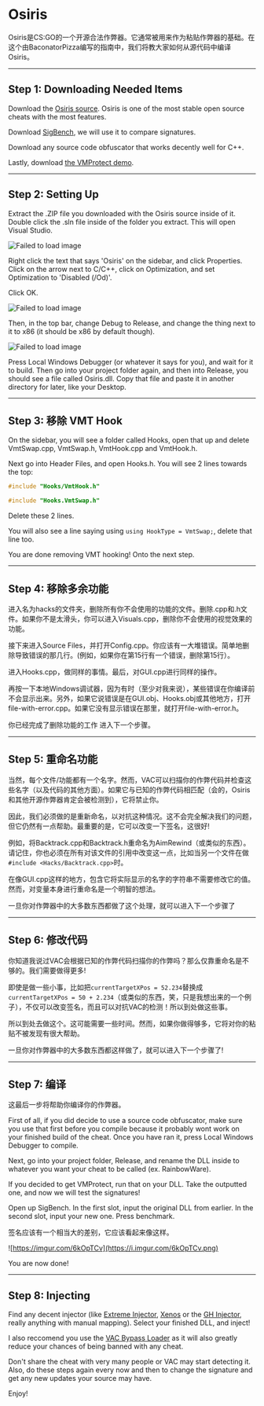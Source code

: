 # Osiris

Osiris是CS:GO的一个开源合法作弊器。它通常被用来作为粘贴作弊器的基础。在这个由BaconatorPizza编写的指南中，我们将教大家如何从源代码中编译Osiris。

***

## Step 1: Downloading Needed Items

Download the [Osiris source](https://github.com/danielkrupinski/Osiris). Osiris is one of the most stable open source cheats with the most features.

Download [SigBench](https://www.unknowncheats.me/forum/anti-cheat-bypass/167449-sigbench-test-binary-signature-scans.html), we will use it to compare signatures.

Download any source code obfuscator that works decently well for C++.

Lastly, download [the VMProtect demo](https://vmpsoft.com/purchase/buy-online/).

***

## Step 2: Setting Up

Extract the .ZIP file you downloaded with the Osiris source inside of it. Double click the .sln file inside of the folder you extract. This will open Visual Studio.

![Failed to load image](https://preview.redd.it/1ec9jyqmthi51.png?width=658&format=png&auto=webp&s=6f354cdbff8ddc923a9bea990ad43305fa0feeb4)

Right click the text that says 'Osiris' on the sidebar, and click Properties. Click on the arrow next to C/C++, click on Optimization, and set Optimization to 'Disabled (/Od)'.

Click OK.

![Failed to load image](https://preview.redd.it/7uc4dzumr8y31.png?width=846&format=png&auto=webp&s=a98d79a9cdd273c142cfe4c6101f10ab63119835)

Then, in the top bar, change Debug to Release, and change the thing next to it to x86 (it should be x86 by default though).

![Failed to load image](https://preview.redd.it/pyn1lr6yuhi51.png?width=320&format=png&auto=webp&s=627d3c4b81f3390e18a3457039f18872eec24e93)

Press Local Windows Debugger (or whatever it says for you), and wait for it to build. Then go into your project folder again, and then into Release, you should see a file called Osiris.dll. Copy that file and paste it in another directory for later, like your Desktop.

***

## Step 3: 移除 VMT Hook

On the sidebar, you will see a folder called Hooks, open that up and delete VmtSwap.cpp, VmtSwap.h, VmtHook.cpp and VmtHook.h.

Next go into Header Files, and open Hooks.h. You will see 2 lines towards the top:

```cpp
#include "Hooks/VmtHook.h"

#include "Hooks.VmtSwap.h"
```

Delete these 2 lines.

You will also see a line saying using `using HookType = VmtSwap;`, delete that line too.

You are done removing VMT hooking! Onto the next step.

***

## Step 4: 移除多余功能

进入名为hacks的文件夹，删除所有你不会使用的功能的文件。删除.cpp和.h文件。如果你不是太滑头，你可以进入Visuals.cpp，删除你不会使用的视觉效果的功能。

接下来进入Source Files，并打开Config.cpp。你应该有一大堆错误。简单地删除导致错误的那几行。(例如，如果你在第15行有一个错误，删除第15行）。

进入Hooks.cpp，做同样的事情。最后，对GUI.cpp进行同样的操作。

再按一下本地Windows调试器，因为有时（至少对我来说），某些错误在你编译前不会显示出来。另外，如果它说错误是在GUI.obj、Hooks.obj或其他地方，打开file-with-error.cpp。如果它没有显示错误在那里，就打开file-with-error.h。

你已经完成了删除功能的工作 进入下一个步骤。

***

## Step 5: 重命名功能

当然，每个文件/功能都有一个名字。然而，VAC可以扫描你的作弊代码并检查这些名字（以及代码的其他方面）。如果它与已知的作弊代码相匹配（会的，Osiris和其他开源作弊器肯定会被检测到），它将禁止你。

因此，我们必须做的是重新命名，以对抗这种情况。这不会完全解决我们的问题，但它仍然有一点帮助。最重要的是，它可以改变一下签名，这很好!

例如，将Backtrack.cpp和Backtrack.h重命名为AimRewind（或类似的东西）。请记住，你也必须在所有对该文件的引用中改变这一点，比如当另一个文件在做`#include <Hacks/Backtrack.cpp>`时。

在像GUI.cpp这样的地方，包含它将实际显示的名字的字符串不需要修改它的值。然而，对变量本身进行重命名是一个明智的想法。

一旦你对作弊器中的大多数东西都做了这个处理，就可以进入下一个步骤了

***

## Step 6: 修改代码

你知道我说过VAC会根据已知的作弊代码扫描你的作弊吗？那么仅靠重命名是不够的。我们需要做得更多!

即使是做一些小事，比如把`currentTargetXPos = 52.234`替换成`currentTargetXPos = 50 + 2.234`（或类似的东西，笑，只是我想出来的一个例子），不仅可以改变签名，而且可以对抗VAC的检测！所以到处做这些事。

所以到处去做这个。这可能需要一些时间。然而，如果你做得够多，它将对你的粘贴不被发现有很大帮助。

一旦你对作弊器中的大多数东西都这样做了，就可以进入下一个步骤了!

***

## Step 7: 编译

这最后一步将帮助你编译你的作弊器。

First of all, if you did decide to use a source code obfuscator, make sure you use that first before you compile because it probably wont work on your finished build of the cheat. Once you have ran it, press Local Windows Debugger to compile.

Next, go into your project folder, Release, and rename the DLL inside to whatever you want your cheat to be called (ex. RainbowWare).

If you decided to get VMProtect, run that on your DLL. Take the outputted one, and now we will test the signatures!

Open up SigBench. In the first slot, input the original DLL from earlier. In the second slot, input your new one. Press benchmark.

签名应该有一个相当大的差别，它应该看起来像这样。

![https://imgur.com/6kOpTCv](https://i.imgur.com/6kOpTCv.png)

You are now done!

***

## Step 8: Injecting

Find any decent injector (like [Extreme Injector](http://www.extreme-injector.com/#:~:text=Extreme%20Injector%20is%20a%20small,the%20hacking%20of%20computer%20games.), [Xenos](https://www.unknowncheats.me/forum/general-programming-and-reversing/124013-xenos-injector-v2-3-2-a.html) or the [GH Injector](https://guidedhacking.com/resources/guided-hacking-dll-injector.4/), really anything with manual mapping). Select your finished DLL, and inject!

I also reccomend you use the [VAC Bypass Loader](https://matt12945.gitbook.io/csgo-subreddit/free-and-pastes/vacbypass) as it will also greatly reduce your chances of being banned with any cheat.

Don't share the cheat with very many people or VAC may start detecting it. Also, do these steps again every now and then to change the signature and get any new updates your source may have.

Enjoy!
